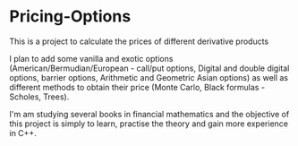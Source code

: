 # Pricing-Options
This is a project to calculate the prices of different derivative products

I plan to add some vanilla and exotic options (American/Bermudian/European - call/put options, Digital and double digital options, barrier options, Arithmetic and Geometric Asian options) as well as different methods to obtain their price (Monte Carlo, Black formulas -Scholes, Trees).

I'm am studying several books in financial mathematics and the objective of this project is simply to learn, practise the theory and gain more experience in C++.
